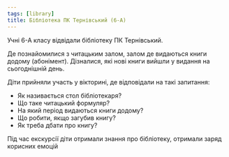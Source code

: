 ```yaml
---
tags: [library]
title: Бібліотека ПК Тернівський (6-А)
---
```


Учні 6-А класу відвідали бібліотеку ПК Тернівський.

Де познайомилися з читацьким залом, залом де видаються книги додому (абонімент). Дізналися, які нові книги вийшли у видання на сьогоднішній день.

Діти прийняли участь у вікторині, де відповідали на такі запитання:

- Як називається стол бібліотекаря?
- Що таке читацький формуляр?
- На який період видаються книги додому?
- Що робити, якщо загубив книгу?
- Як треба дбати про книгу?

Під час екскурсії діти отримали знання про бібліотеку, отримали заряд корисних емоцій

<slideshow id="72157658575223680"></slideshow>
